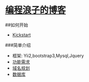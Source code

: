 [编程浪子的博客](http://www.54php.cn)
==========
##如何开始
* [Kickstart](/docs/kickstart.md)

###简单介绍
* 框架: Yii2,bootstrap3,Mysql,Jquery
* [功能需求](/docs/prd.md)
* [域名规划](/docs/domain.md)
* [数据库](/docs/mysql.md)

